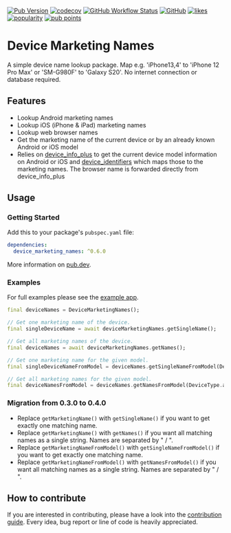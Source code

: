[![Pub Version](https://img.shields.io/pub/v/device_marketing_names)](https://pub.dev/packages/device_marketing_names)
[![codecov](https://codecov.io/gh/Boehrsi/device_marketing_names/branch/main/graph/badge.svg?token=HCTVMPPX2V)](https://codecov.io/gh/Boehrsi/device_marketing_names)
[![GitHub Workflow Status](https://img.shields.io/github/actions/workflow/status/Boehrsi/device_marketing_names/main.yml)](https://github.com/Boehrsi/device_marketing_names/actions)
[![GitHub](https://img.shields.io/github/license/boehrsi/device_marketing_names)](https://github.com/Boehrsi/device_marketing_names/blob/main/LICENSE)
[![likes](https://img.shields.io/pub/likes/device_marketing_names)](https://pub.dev/packages/device_marketing_names/score)
[![popularity](https://img.shields.io/pub/popularity/device_marketing_names)](https://pub.dev/packages/device_marketing_names/score)
[![pub points](https://img.shields.io/pub/points/device_marketing_names)](https://pub.dev/packages/device_marketing_names/score)

# Device Marketing Names

A simple device name lookup package. Map e.g. 'iPhone13,4' to 'iPhone 12 Pro Max' or 'SM-G980F' to 'Galaxy S20'. No internet connection or database required.

## Features

- Lookup Android marketing names
- Lookup iOS (iPhone & iPad) marketing names
- Lookup web browser names
- Get the marketing name of the current device or by an already known Android or iOS model
- Relies on [device_info_plus](https://pub.dev/packages/device_info_plus) to get the current device model information on Android or iOS and
  [device_identifiers](https://github.com/Boehrsi/device_identifiers) which maps those to the marketing names. The browser name is forwarded directly from
  device_info_plus

## Usage

### Getting Started

Add this to your package's `pubspec.yaml` file:

```yaml
dependencies:
  device_marketing_names: ^0.6.0
```

More information on [pub.dev](https://pub.dev/packages/device_marketing_names).

### Examples

For full examples please see the [example app](https://github.com/Boehrsi/device_marketing_names/blob/main/example/lib/main.dart).

```dart
final deviceNames = DeviceMarketingNames();

// Get one marketing name of the device.
final singleDeviceName = await deviceMarketingNames.getSingleName();

// Get all marketing names of the device.
final deviceNames = await deviceMarketingNames.getNames();

// Get one marketing name for the given model.
final singleDeviceNameFromModel = deviceNames.getSingleNameFromModel(DeviceType.android, "ONEPLUS A5010");

// Get all marketing names for the given model.
final deviceNamesFromModel = deviceNames.getNamesFromModel(DeviceType.android, "ONEPLUS A5010");
```

### Migration from 0.3.0 to 0.4.0

- Replace `getMarketingName()` with `getSingleName()` if you want to get exactly one matching name.
- Replace `getMarketingName()` with `getNames()` if you want all matching names as a single string. Names are separated by " / ".
- Replace `getMarketingNameFromModel()` with `getSingleNameFromModel()` if you want to get exactly one matching name.
- Replace `getMarketingNameFromModel()` with `getNamesFromModel()` if you want all matching names as a single string. Names are separated by " / ".

## How to contribute

If you are interested in contributing, please have a look into
the [contribution guide](https://github.com/Boehrsi/device_marketing_names/blob/main/CONTRIBUTING.md). Every idea, bug report or line of code is heavily
appreciated.
